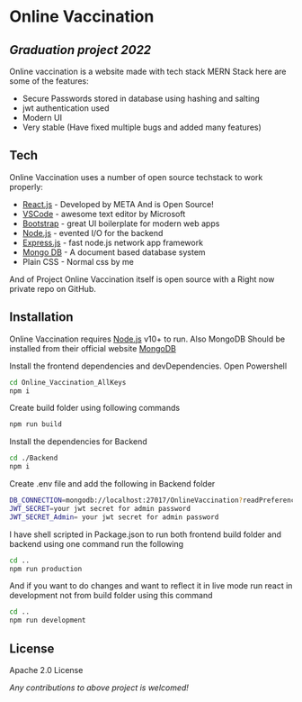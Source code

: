 # Online Vaccination
## _Graduation project 2022_

Online vaccination is a website made with tech stack MERN Stack here are some of the features:

- Secure Passwords stored in database using hashing and salting
- jwt authentication used
- Modern UI
- Very stable (Have fixed multiple bugs and added many features)

## Tech

Online Vaccination uses a number of open source techstack to work properly:

- [React.js](https://reactjs.org/) - Developed by META And is Open Source!
-  [VSCode](https://code.visualstudio.com/) - awesome text editor by Microsoft
- [Bootstrap](https://getbootstrap.com/) - great UI boilerplate for modern web apps
- [Node.js](https://nodejs.org/en/) - evented I/O for the backend
- [Express.js](https://expressjs.com/) - fast node.js network app framework
- [Mongo DB](https://www.mongodb.com/) - A document based database system
-  Plain CSS  - Normal css by me

And of Project Online Vaccination itself is open source with a Right now private repo
 on GitHub.

## Installation

Online Vaccination requires [Node.js](https://nodejs.org/) v10+ to run.
Also MongoDB Should be installed from their official website  [MongoDB](https://www.mongodb.com/try/download/community)

Install the frontend dependencies and devDependencies.
Open Powershell

```sh
cd Online_Vaccination_AllKeys
npm i
```

Create build folder using following commands
```sh
npm run build
```

Install the dependencies for Backend

```sh
cd ./Backend
npm i
```

Create .env file and add the following in Backend folder
```sh
DB_CONNECTION=mongodb://localhost:27017/OnlineVaccination?readPreference=primary&appname=MongoDB%20Compass&ssl=false
JWT_SECRET=your jwt secret for admin password 
JWT_SECRET_Admin= your jwt secret for admin password 
```



I have shell scripted in Package.json to run both frontend build folder and backend using one command run the following
```sh
cd ..
npm run production
```


And if you want to do changes and want to reflect it in live mode run react in development not from build folder using this command
```sh
cd ..
npm run development
```

## License

Apache 2.0 License



_Any contributions to above project is welcomed!_
